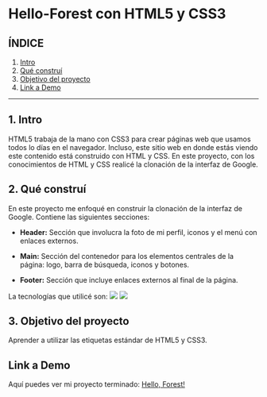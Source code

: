 # Hello-Forest con HTML5 y CSS3
## **ÍNDICE**

1. [Intro](#)
2. [Qué construí](#)
3. [Objetivo del proyecto](#)
4. [Link a Demo](#)

***

## 1. Intro
HTML5 trabaja de la mano con CSS3 para crear páginas web que usamos todos lo días en el navegador. Incluso, este sitio web en donde estás viendo este contenido está construido con HTML y CSS. En este proyecto, con los conocimientos de HTML y CSS realicé la clonación de la interfaz de Google.

## 2. Qué construí
En este proyecto me enfoqué en construir la clonación de la interfaz de Google.
Contiene las siguientes secciones:

* **Header:** Sección que involucra la foto de mi perfil, iconos y el menú con enlaces externos.

* **Main:** Sección del contenedor para los elementos centrales de la página: logo, barra de búsqueda, iconos y botones.

* **Footer:** Sección que incluye enlaces externos al final de la página.

La tecnologías que utilicé son:
<img src="https://img.shields.io/badge/HTML5-E34F26?style=for-the-badge&logo=html5&logoColor=whi" />
<img src="https://img.shields.io/badge/CSS3-1572B6?style=for-the-badge&logo=css3&logoColor=white" />

## 3. Objetivo del proyecto
Aprender a utilizar las etiquetas estándar de HTML5 y CSS3.

## Link a Demo
Aquí puedes ver mi proyecto terminado: [Hello, Forest!](#)
